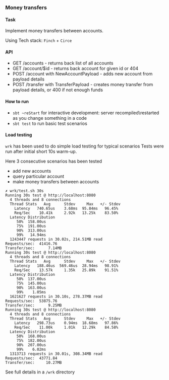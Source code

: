 ### Money transfers

#### Task
Implement money transfers between accounts. 

Using Tech stack: `Finch` + `Circe`

#### API
- GET /accounts - returns back list of all accounts
- GET /account/$id - returns back account for given id or 404
- POST /account with NewAccountPayload - adds new account from payload details 
- POST /transfer with TransferPayload - creates money transfer from payload details, or 400 if not enough funds 

#### How to run

- `sbt ~reStart` for interactive development: server recompiled\restarted as you change something in a code 
- `sbt test` to run basic test scenarios

#### Load testing 
`wrk` has been used to do simple load testing for typical scenarios 
Tests were run after initial short 10s warm-up.

Here 3 consecutive scenarios has been tested
- add new accounts
- query particular account
- make money transfers between accounts   

```
✗ wrk/test.sh 30s
Running 30s test @ http://localhost:8080
  4 threads and 8 connections
  Thread Stats   Avg      Stdev     Max   +/- Stdev
    Latency   740.65us    3.68ms  95.84ms   96.45%
    Req/Sec    10.41k     2.92k   13.25k    83.50%
  Latency Distribution
     50%  158.00us
     75%  191.00us
     90%  313.00us
     99%   14.94ms
  1243447 requests in 30.02s, 214.51MB read
Requests/sec:  41416.76
Transfer/sec:      7.14MB
Running 30s test @ http://localhost:8080
  4 threads and 8 connections
  Thread Stats   Avg      Stdev     Max   +/- Stdev
    Latency   188.46us  569.46us  28.94ms   98.91%
    Req/Sec    13.57k     1.35k   25.89k    91.51%
  Latency Distribution
     50%  137.00us
     75%  145.00us
     90%  163.00us
     99%    1.05ms
  1621627 requests in 30.10s, 278.37MB read
Requests/sec:  53875.76
Transfer/sec:      9.25MB
Running 30s test @ http://localhost:8080
  4 threads and 8 connections
  Thread Stats   Avg      Stdev     Max   +/- Stdev
    Latency   298.73us    0.94ms  18.68ms   97.86%
    Req/Sec    11.00k     1.01k   12.29k    84.58%
  Latency Distribution
     50%  168.00us
     75%  182.00us
     90%  207.00us
     99%    6.02ms
  1313713 requests in 30.01s, 308.34MB read
Requests/sec:  43771.84
Transfer/sec:     10.27MB
``` 


See full details in a `/wrk` directory

#### 